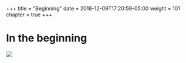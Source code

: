 +++
title = "Beginning"
date = 2018-12-09T17:20:59-05:00
weight = 101
chapter = true
+++

# In the beginning 

![](/docker-k8s-presentation/images/docker/app2.png)

